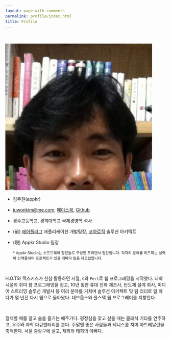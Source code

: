 ```yaml
---
layout: page-with-comments
permalink: profile/index.html
title: Profile
---
```

<br/>

<p class="text-center">
  <img src="/images/gravatar.png" alt="appkr" id="gravatar"/>
</p>

-   김주원(appkr)
-   [juwonkim@me.com](mailto:juwonkim@me.com), [페이스북](https://www.facebook.com/juwonkimatmedotcom), [Github](https://github.com/appkr)
-   경주고등학교, 경희대학교 국제경영학 석사
-   (前) [에어플러그](http://www.airplug.com/) 애플리케이션 개발팀장, [코아로직](http://www.corelogic.co.kr/kor2/index.php) 솔루션 아키텍트
-   (現) Appkr Studio 팀장

    <small>\* Appkr Studio는 소프트웨어 장인들로 구성된 프리랜서 집단입니다. 각자의 분야를 리드하는 실력파 인맥들이며 프로젝트가 있을 때마다 팀을 재조립합니다.</small>

<br/>

H.O.T와 젝스키스가 한참 활동하던 시절, `C`와 `Perl`로 웹 프로그래밍을 시작했다. 대학 시절의 취미 웹 프로그래밍을 접고, 10년 동안 휴대 전화 제조사, 반도체 설계 회사, 미디어 스트리밍 솔루션 개발사 등 여러 분야를 거치며 솔루션 아키텍트 및 팀 리더로 일 하다가 몇 년전 다시 웹으로 돌아왔다. 데브옵스와 풀스택 웹 프로그래머를 지향한다.

<br/>

절제할 때를 알고 술을 즐기는 애주가다. 평정심을 찾고 싶을 때는 클래식 기타를 연주하고, 우주와 과학 다큐멘터리를 본다. 주말엔 좋은 사람들과 테니스를 치며 아드레날린을 축적한다. 서울 중랑구에 살고, 재회와 태희의 아빠다.
